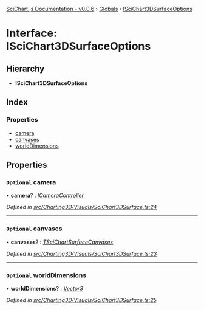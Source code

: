 [SciChart.js Documentation - v0.0.6](../README.md) › [Globals](../globals.md) › [ISciChart3DSurfaceOptions](iscichart3dsurfaceoptions.md)

# Interface: ISciChart3DSurfaceOptions

## Hierarchy

* **ISciChart3DSurfaceOptions**

## Index

### Properties

* [camera](iscichart3dsurfaceoptions.md#optional-camera)
* [canvases](iscichart3dsurfaceoptions.md#optional-canvases)
* [worldDimensions](iscichart3dsurfaceoptions.md#optional-worlddimensions)

## Properties

### `Optional` camera

• **camera**? : *[ICameraController](icameracontroller.md)*

*Defined in [src/Charting3D/Visuals/SciChart3DSurface.ts:24](https://github.com/ABTSoftware/SciChart.Dev/blob/ff9f38d289/Web/src/SciChart/src/Charting3D/Visuals/SciChart3DSurface.ts#L24)*

___

### `Optional` canvases

• **canvases**? : *[TSciChartSurfaceCanvases](../globals.md#tscichartsurfacecanvases)*

*Defined in [src/Charting3D/Visuals/SciChart3DSurface.ts:23](https://github.com/ABTSoftware/SciChart.Dev/blob/ff9f38d289/Web/src/SciChart/src/Charting3D/Visuals/SciChart3DSurface.ts#L23)*

___

### `Optional` worldDimensions

• **worldDimensions**? : *[Vector3](../classes/vector3.md)*

*Defined in [src/Charting3D/Visuals/SciChart3DSurface.ts:25](https://github.com/ABTSoftware/SciChart.Dev/blob/ff9f38d289/Web/src/SciChart/src/Charting3D/Visuals/SciChart3DSurface.ts#L25)*
